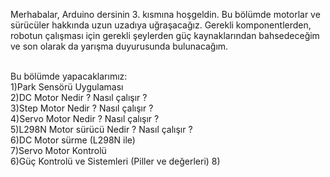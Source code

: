 Merhabalar, Arduino dersinin 3. kısmına hoşgeldin. Bu bölümde motorlar ve sürücüler hakkında uzun uzadıya uğraşacağız. Gerekli komponentlerden, robotun çalışması için gerekli şeylerden güç kaynaklarından bahsedeceğim ve son olarak da yarışma duyurusunda bulunacağım.<br /><br />

Bu bölümde yapacaklarımız:<br />
  1)Park Sensörü Uygulaması<br />
  2)DC Motor Nedir ? Nasıl çalışır ?<br />
  3)Step Motor Nedir ? Nasıl çalışır ?<br />
  4)Servo Motor Nedir ? Nasıl çalışır ?<br />
  5)L298N Motor sürücü Nedir ? Nasıl çalışır ?<br />
  6)DC Motor sürme (L298N ile)<br /> 
  7)Servo Motor Kontrolü<br />
  6)Güç Kontrolü ve Sistemleri (Piller ve değerleri)
  8)
  


